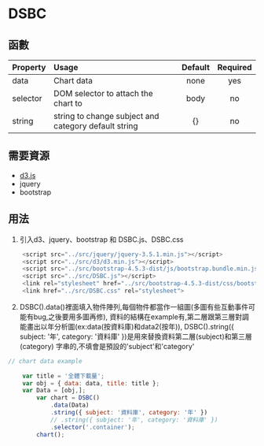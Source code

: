# DSBC

## 函數
|Property        | Usage           | Default  | Required |
|:------------- |:-------------|:-----:|:-----:|
| data | Chart data | none | yes |
| selector | DOM selector to attach the chart to | body | no |
| string | string to change subject and category default string | {} | no |
## 需要資源
* [d3.js](https://d3js.org/)
* jquery
* bootstrap

## 用法

1. 引入d3、jquery、bootstrap 和 DSBC.js、DSBC.css
```javascript
    <script src="../src/jquery/jquery-3.5.1.min.js"></script>
    <script src="../src/d3/d3.min.js"></script>
    <script src="../src/bootstrap-4.5.3-dist/js/bootstrap.bundle.min.js"></script>
    <script src="../src/DSBC.js"></script>
    <link rel="stylesheet" href="../src/bootstrap-4.5.3-dist/css/bootstrap.min.css">
    <link href="../src/DSBC.css" rel="stylesheet">
```
2. DSBC().data()裡面填入物件陣列,每個物件都當作一組圖(多圖有些互動事件可能有bug,之後要用多圖再修),
   資料的結構在example有,第二層跟第三層對調能畫出以年分析圖(ex:data(按資料庫)和data2(按年)),
   DSBC().string({ subject: '年', category: '資料庫' })是用來替換資料第二層(subject)和第三層(category)
   字串的,不填會是預設的'subject'和'category'
   
```javascript
// chart data example
 
    var title = '全體下載量';
    var obj = { data: data, title: title };
    var Data = [obj,];
        var chart = DSBC()
            .data(Data)
            .string({ subject: '資料庫', category: '年' })
            // .string({ subject: '年', category: '資料庫' })
            .selector('.container');
        chart();

```

